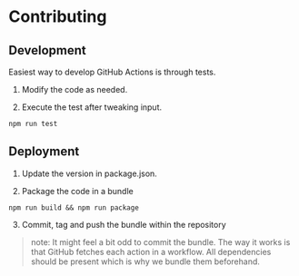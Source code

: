 # Contributing

## Development

Easiest way to develop GitHub Actions is through tests.

1. Modify the code as needed.

2. Execute the test after tweaking input.

```
npm run test
```

## Deployment

1. Update the version in package.json.

2. Package the code in a bundle

```
npm run build && npm run package
```

3. Commit, tag and push the bundle within the repository

> note: It might feel a bit odd to commit the bundle. The way it works
> is that GitHub fetches each action in a workflow. All dependencies
> should be present which is why we bundle them beforehand.
